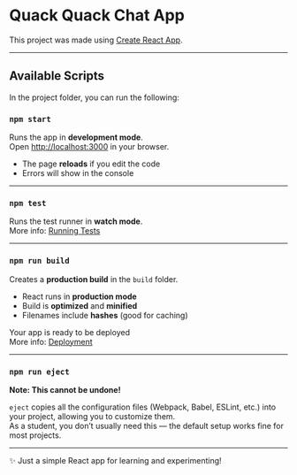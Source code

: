#  Quack Quack Chat App 

This project was made using [Create React App](https://github.com/facebook/create-react-app).  


---

##  Available Scripts

In the project folder, you can run the following:

###  `npm start`
Runs the app in **development mode**.  
Open [http://localhost:3000](http://localhost:3000) in your browser.  

- The page **reloads** if you edit the code  
- Errors will show in the console  

---

###  `npm test`
Runs the test runner in **watch mode**.  
More info: [Running Tests](https://facebook.github.io/create-react-app/docs/running-tests)

---

###  `npm run build`
Creates a **production build** in the `build` folder.  

- React runs in **production mode**  
- Build is **optimized** and **minified**  
- Filenames include **hashes** (good for caching)  

Your app is ready to be deployed  
More info: [Deployment](https://facebook.github.io/create-react-app/docs/deployment)

---

###  `npm run eject`
**Note: This cannot be undone!**  

`eject` copies all the configuration files (Webpack, Babel, ESLint, etc.) into your project, allowing you to customize them.  
As a student, you don’t usually need this — the default setup works fine for most projects.  

---

✨ Just a simple React app for learning and experimenting!
